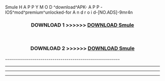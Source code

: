  Smule  H A P P Y M O D ^download^APK- A P P -IOS^mod^premium^unlocked-for A n d r o i d-[NO.ADS]-9mr4n



<div align="center">

<h3>DOWNLOAD 1 >>>>>> <a href="https://en-mod.web.app/?en= Smule ">DOWNLOAD Smule  </a></h3><br>

<h3>DOWNLOAD 2 >>>>>> <a href="https://en-mod.web.app/?en= Smule ">DOWNLOAD Smule  </a></h3>

</div>
----------------------------------------------------------

----------------------------------------------------------

----------------------------------------------------------

----------------------------------------------------------



